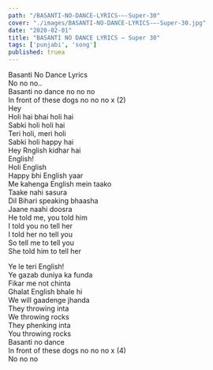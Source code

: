 ```yaml
---
path: "/BASANTI-NO-DANCE-LYRICS-–-Super-30"
cover: "./images/BASANTI-NO-DANCE-LYRICS-–-Super-30.jpg"
date: "2020-02-01"
title: "BASANTI NO DANCE LYRICS – Super 30"
tags: ['punjabi', 'song']
published: truea
---
```

  
Basanti No Dance Lyrics  
No no no..  
Basanti no dance no no no  
In front of these dogs no no no x (2)  
Hey  
Holi hai bhai holi hai  
Sabki holi holi hai  
Teri holi, meri holi  
Sabki holi happy hai  
Hey Rnglish kidhar hai  
English!  
Holi English  
Happy bhi English yaar  
Me kahenga English mein taako  
Taake nahi sasura  
Dil Bihari speaking bhaasha  
Jaane naahi doosra  
He told me, you told him  
I told you no tell her  
I told her no tell you  
So tell me to tell you  
She told him to tell her  
  
  
  
  
  
  
Ye le teri English!  
Ye gazab duniya ka funda  
Fikar me not chinta  
Ghalat English bhale hi  
We will gaadenge jhanda  
They throwing inta  
We throwing rocks  
They phenking inta  
You throwing rocks  
Basanti no dance  
In front of these dogs no no no x (4)  
No no no  
